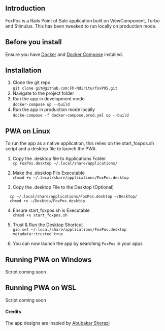 ## Introduction

FoxPos is a Rails Point of Sale application built on ViewComponent, Turbo and Stimulus.
This has been tweaked to run locally on production mode.

## Before you install

Ensure you have [Docker](https://www.docker.com/) and [Docker Compose](https://docs.docker.com/compose/) installed.

## Installation

1. Clone the git repo <br> `git clone git@github.com:Fh-Ndiritu/foxPOS.git`
2. Navigate to the project folder
3. Run the app in development mode <br> `docker-compose up --build `
4. Run the app in production mode locally <br> `docke-compose -f docker-compose.prod.yml up --build`

## PWA on Linux

To run the app as a native application, this relies on the start_foxpos.sh script and a desktop file to launch the PWA.

1. Copy the .desktop file to Applications Folder  
   `cp FoxPos.desktop ~/.local/share/applications/`
2. Make the .desktop File Executable  
   `chmod +x ~/.local/share/applications/FoxPos.desktop`

3. Copy the .desktop File to the Desktop (Optional)  

```
  cp ~/.local/share/applications/FoxPos.desktop ~/Desktop/
  chmod +x ~/Desktop/FoxPos.desktop
```

4. Ensure start_foxpos.sh is Executable  
   `chmod +x start_foxpos.sh`

5. Trust & Run the Desktop Shortcut  
   `gio set ~/.local/share/applications/FoxPos.desktop metadata::trusted true`

6. You can now launch the app by searching `FoxPos` in your apps

## Running PWA on Windows

Script coming soon

## Running PWA on WSL

Script coming soon

#### Credits

The app designs are inspied by [Abubakar Sherazi](https://www.figma.com/design/wprVLQMw1ldIkJkDjXfnsH/Rails-POS)
